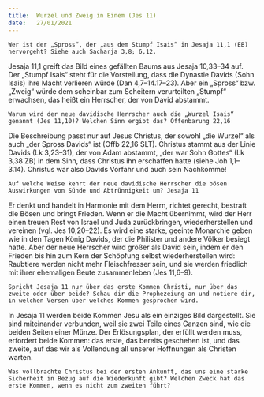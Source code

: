 ```yaml
---
title:  Wurzel und Zweig in Einem (Jes 11)
date:   27/01/2021
---
```


`Wer ist der „Spross“, der „aus dem Stumpf Isais“ in Jesaja 11,1 (EB) hervorgeht? Siehe auch Sacharja 3,8; 6,12.`

Jesaja 11,1 greift das Bild eines gefällten Baums aus Jesaja 10,33–34 auf. Der „Stumpf Isais“ steht für die Vorstellung, dass die Dynastie Davids (Sohn Isais) ihre Macht verlieren würde (Dan 4,7–14.17–23). Aber ein „Spross“ bzw. „Zweig“ würde dem scheinbar zum Scheitern verurteilten „Stumpf“ erwachsen, das heißt ein Herrscher, der von David abstammt.

`Warum wird der neue davidische Herrscher auch die „Wurzel Isais“ genannt (Jes 11,10)? Welchen Sinn ergibt das? Offenbarung 22,16`

Die Beschreibung passt nur auf Jesus Christus, der sowohl „die Wurzel“ als auch „der Spross Davids“ ist (Offb 22,16 SLT). Christus stammt aus der Linie Davids (Lk 3,23–31), der von Adam abstammt, „der war Sohn Gottes“ (Lk 3,38 ZB) in dem Sinn, dass Christus ihn erschaffen hatte (siehe Joh 1,1–3.14). Christus war also Davids Vorfahr und auch sein Nachkomme!

`Auf welche Weise kehrt der neue davidische Herrscher die bösen Auswirkungen von Sünde und Abtrünnigkeit um? Jesaja 11`

Er denkt und handelt in Harmonie mit dem Herrn, richtet gerecht, bestraft die Bösen und bringt Frieden. Wenn er die Macht übernimmt, wird der Herr einen treuen Rest von Israel und Juda zurückbringen, wiederherstellen und vereinen (vgl. Jes 10,20–22). Es wird eine starke, geeinte Monarchie geben wie in den Tagen König Davids, der die Philister und andere Völker besiegt hatte. Aber der neue Herrscher wird größer als David sein, indem er den Frieden bis hin zum Kern der Schöpfung selbst wiederherstellen wird: Raubtiere werden nicht mehr Fleischfresser sein, und sie werden friedlich mit ihrer ehemaligen Beute zusammenleben (Jes 11,6–9).

`Spricht Jesaja 11 nur über das erste Kommen Christi, nur über das zweite oder über beide? Schau dir die Prophezeiung an und notiere dir, in welchen Versen über welches Kommen gesprochen wird.`

In Jesaja 11 werden beide Kommen Jesu als ein einziges Bild dargestellt. Sie sind miteinander verbunden, weil sie zwei Teile eines Ganzen sind, wie die beiden Seiten einer Münze. Der Erlösungsplan, der erfüllt werden muss, erfordert beide Kommen: das erste, das bereits geschehen ist, und das zweite, auf das wir als Vollendung all unserer Hoffnungen als Christen warten.

`Was vollbrachte Christus bei der ersten Ankunft, das uns eine starke Sicherheit in Bezug auf die Wiederkunft gibt? Welchen Zweck hat das erste Kommen, wenn es nicht zum zweiten führt?`